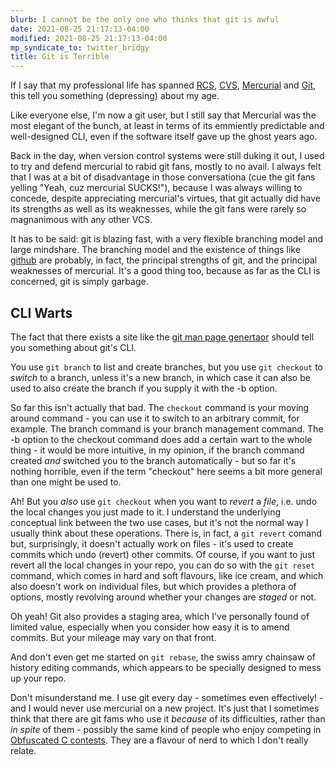 ```yaml
---
blurb: I cannot be the only one who thinks that git is awful
date: 2021-08-25 21:17:13-04:00
modified: 2021-08-25 21:17:13-04:00
mp_syndicate_to: twitter_bridgy
title: Git is Terrible
---
```


If I say that my professional life has spanned [RCS][1], [CVS][2],
[Mercurial][3] and [Git][4], this tell you something (depressing) about my
age.

Like everyone else, I'm now a git user, but I still say that Mercurial was
the most elegant of the bunch, at least in terms of its emmiently
predictable and well-designed CLI, even if the software itself gave up the
ghost years ago.

Back in the day, when version control systems were still duking it out, I
used to try and defend mercurial to rabid git fans, mostly to no avail.  I
always felt that I was at a bit of disadvantage in those conversationa (cue
the git fans yelling "Yeah, cuz mercurial SUCKS!"), because I was always
willing to concede, despite appreciating mercurial's virtues, that git
actually did have its strengths as well as its weaknesses, while the git
fans were rarely so magnanimous with any other VCS.

It has to be said: git is blazing fast, with a very flexible branching model
and large mindshare.  The branching model and the existence of things like
[github][5] are probably, in fact, the principal strengths of git, and the
principal weaknesses of mercurial.  It's a good thing too, because as far as
the CLI is concerned, git is simply garbage.

## CLI Warts

The fact that there exists a site like the [git man page genertaor][6]
should tell you something about git's CLI.

You use ``git branch`` to list and create branches, but you use ``git
checkout`` to *switch* to a branch, unless it's a new branch, in which case
it can also be used to also create the branch if you supply it with the -b
option.

So far this isn't actually that bad.  The ``checkout`` command is your
moving around command - you can use it to switch to an arbitrary commit, for
example.  The branch command is your branch management command.  The -b
option to the checkout command does add a certain wart to the whole thing -
it would be more intuitive, in my opinion, if the branch command created
*and* switched you to the branch automatically - but so far it's nothing
horrible, even if the term "checkout" here seems a bit more general than one
might be used to.

Ah! But you *also* use ``git checkout`` when you want to *revert* a *file*,
i.e.  undo the local changes you just made to it.  I understand the
underlying conceptual link between the two use cases, but it's not the
normal way I usually think about these operations.  There is, in fact, a
``git revert`` comand but, surprisingly, it doesn't actually work on files -
it's used to create commits which undo (revert) other commits.  Of course,
if you want to just revert all the local changes in your repo, you can do so
with the ``git reset`` command, which comes in hard and soft flavours, like
ice cream, and which also doesn't work on individual files, but which
provides a plethora of options, mostly revolving around whether your changes
are *staged* or not.

Oh yeah! Git also provides a staging area, which I've personally found of limited
value, especially when you consider how easy it is to amend commits.  But
your mileage may vary on that front.

And don't even get me started on ``git rebase``, the swiss amry chainsaw of
history editing commands, which appears to be specially designed to mess up
your repo.

Don't misunderstand me.  I use git every day - sometimes even effectively! -
and I would never use mercurial on a new project.  It's just that I
sometimes think that there are git fams who use it *because* of its
difficulties, rather than *in spite* of them - possibly the same kind of
people who enjoy competing in [Obfuscated C contests][7].  They are a
flavour of nerd to which I don't really relate.

[1]: https://en.wikipedia.org/wiki/Revision_Control_System
[2]: https://en.wikipedia.org/wiki/Concurrent_Versions_System
[3]: https://en.wikipedia.org/wiki/Mercurial
[4]: https://en.wikipedia.org/wiki/Git
[5]: https://github.com/
[6]: https://git-man-page-generator.lokaltog.net/
[7]: https://www.ioccc.org/
